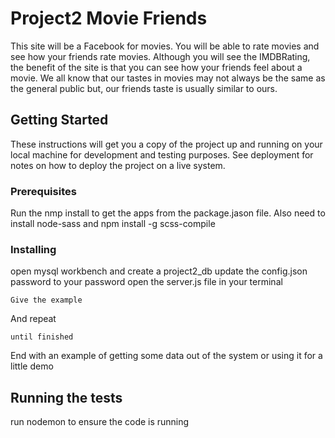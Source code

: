 # Project2 Movie Friends

This site will be a Facebook for movies. You will be able to rate movies and see how your friends rate movies. Although you will see the IMDBRating, the benefit of the site is that you can see how your friends feel about a movie. We all know that our tastes in movies may not always be the same as the general public but, our friends taste is usually similar to ours.

## Getting Started

These instructions will get you a copy of the project up and running on your local machine for development and testing purposes. See deployment for notes on how to deploy the project on a live system.

### Prerequisites

Run the nmp install to get the apps from the package.jason file.
Also need to install node-sass and npm install -g scss-compile


### Installing

open mysql workbench and create a project2_db 
update the config.json password to your password
open the server.js file in your terminal


```
Give the example
```

And repeat

```
until finished
```

End with an example of getting some data out of the system or using it for a little demo

## Running the tests

run nodemon to ensure the code is running 



